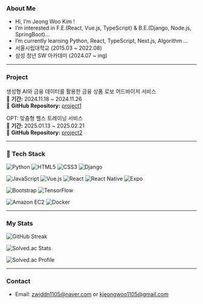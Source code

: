 ### About Me

- Hi, I’m Jeong Woo Kim !
- I’m interested in F.E.(React, Vue.js, TypeScript) & B.E.(Django, Node.js, SpringBoot)...
- I’m currently learning Python, React, TypeScript, Next.js, Algorithm ...
- 서울시립대학교 (2015.03 ~ 2022.08)
- 삼성 청년 SW 아카데미 (2024.07 ~ ing)

---

### Project

생성형 AI와 금융 데이터를 활용한 금융 상품 로보 어드바이저 서비스  
📅 **기간:** 2024.11.18 ~ 2024.11.26  
🔗 **GitHub Repository:** [project1](https://github.com/zwjddn1105/Deposit_Recommendation_Zip)

OPT: 맞춤형 헬스 트레이닝 서비스  
📅 **기간:** 2025.01.13 ~ 2025.02.21  
🔗 **GitHub Repository:** [project2](https://github.com/zwjddn1105/OPT)

---

### 🚀 Tech Stack

![Python](https://img.shields.io/badge/-Python-3776AB?style=flat-square&logo=python&logoColor=white)
![HTML5](https://img.shields.io/badge/-HTML5-E34F26?style=flat-square&logo=html5&logoColor=white)
![CSS3](https://img.shields.io/badge/-CSS3-1572B6?style=flat-square&logo=css3&logoColor=white)
![Django](https://img.shields.io/badge/-Django-092E20?style=flat-square&logo=django&logoColor=white)

![JavaScript](https://img.shields.io/badge/-JavaScript-F7DF1E?style=flat-square&logo=javascript&logoColor=black)
![Vue.js](https://img.shields.io/badge/-Vue.js-4FC08D?style=flat-square&logo=vue.js&logoColor=white)
![React](https://img.shields.io/badge/-React-61DAFB?style=flat-square&logo=react&logoColor=black)
![React Native](https://img.shields.io/badge/-React%20Native-61DAFB?style=flat-square&logo=react&logoColor=black)
![Expo](https://img.shields.io/badge/-Expo-000020?style=flat-square&logo=expo&logoColor=white)

![Bootstrap](https://img.shields.io/badge/-Bootstrap-7952B3?style=flat-square&logo=bootstrap&logoColor=white)
![TensorFlow](https://img.shields.io/badge/-TensorFlow-FF6F00?style=flat-square&logo=tensorflow&logoColor=white)

![Amazon EC2](https://img.shields.io/badge/-Amazon%20EC2-FF9900?style=flat-square&logo=amazon-aws&logoColor=white)
![Docker](https://img.shields.io/badge/-Docker-2496ED?style=flat-square&logo=docker&logoColor=white)

---

### My Stats

![GitHub Streak](https://streak-stats.demolab.com/?user=zwjddn1105)

![Solved.ac Stats](http://mazandi.herokuapp.com/api?handle=zwjddn1105&theme=dark)

![Solved.ac Profile](http://mazassumnida.wtf/api/v2/generate_badge?boj=zwjddn1105)

---

### Contact

- Email: zwjddn1105@naver.com or kjeongwoo1105@gmail.com
